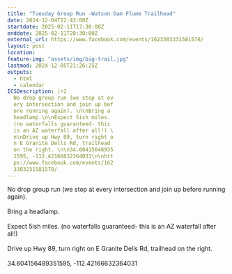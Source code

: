 ```yaml
---
title: "Tuesday Group Run -Watson Dam Flume Trailhead"
date: 2024-12-04T22:43:00Z
startdate: 2025-02-11T17:30:00Z
enddate: 2025-02-11T20:30:00Z
external_url: https://www.facebook.com/events/1623383231581578/
layout: post
location: 
feature-img: "assets/img/big-trail.jpg"
lastmod: 2024-12-05T21:26:25Z
outputs:
  - html
  - calendar
ICSDescription: |+2
  No drop group run (we stop at ev  ery intersection and join up bef  ore running again). \n\nBring a   headlamp.\n\nExpect 5ish miles.   (no waterfalls guaranteed- this   is an AZ waterfall after all!) \  n\nDrive up Hwy 89, turn right o  n E Granite Dells Rd, trailhead   on the right. \n\n34.60415648935  1595, -112.42166632364031\n\nhtt  ps://www.facebook.com/events/162  3383231581578/
---
```


No drop group run (we stop at every intersection and join up before running again). <br>
  <br>
  Bring a headlamp.<br>
  <br>
  Expect 5ish miles. (no waterfalls guaranteed- this is an AZ waterfall after all!) <br>
  <br>
  Drive up Hwy 89, turn right on E Granite Dells Rd, trailhead on the right. <br>
  <br>
  34.604156489351595, -112.42166632364031<br>
  <br>
  
